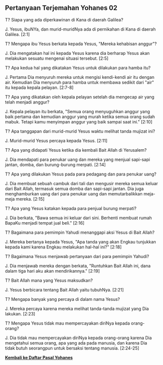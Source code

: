 ﻿## Pertanyaan Terjemahan Yohanes 02 ##

T? Siapa yang ada diperkawinan di Kana di daerah Galilea?

J. Yesus, ibuNYa, dan murid-muridNya ada di pernikahan di Kana di daerah Galilea. [2:1]

T? Mengapa ibu Yesus berkata kepada Yesus, "Mereka kehabisan anggur"?

J. Dia mengatakan hal ini kepada Yesus karena dia berharap Yesus akan melakukan sesuatu mengenai situasi tersebut. [2:5]

T? Apa kedua hal yang dikatakan Yesus untuk dilakukan para hamba itu?

J. Pertama Dia menyuruh mereka untuk mengisi kendi-kendi air itu dengan air. Kemudian Dia menyuruh para hamba untuk membawa sedikit dari "air" itu kepada kepala pelayan. [2:7-8]

T? Apa yang dikatakan oleh kepala pelayan setelah dia mengecap air yang telah menjadi anggur?

J. Kepala pelayan itu berkata, "Semua orang menyuguhkan anggur yang baik pertama dan kemudian anggur yang murah ketika semua orang sudah mabuk. Tetapi kamu menyimpan anggur yang baik sampai saat ini." [2:10]

T? Apa tanggapan dari murid-murid Yesus waktu melihat tanda mujizat ini?

J. Murid-murid Yesus percaya kepada Yesus. [2:11]

T? Apa yang didapati Yesus ketika dia kembali Bait Allah di Yerusalem?

J. Dia mendapati para penukar uang dan mereka yang menjual sapi-sapi jantan, domba, dan burung-burung merpati. [2:14]

T? Apa yang dilakukan Yesus pada para pedagang dan para penukar uang?

J. Dia membuat sebuah cambuk dari tali dan mengusir mereka semua keluar dari Bait Allah, termasuk semua domba dan sapi-sapi jantan. Dia juga menghamburkan uang dari para penukar uang dan memutarbalikkan meja-meja mereka. [2:15]

T? Apa yang Yesus katakan kepada para penjual burung merpati?

J. Dia berkata, "Bawa semua ini keluar dari sini. Berhenti membuat rumah BapaKu menjadi tempat jual beli." [2:16]

T? Bagaimana para pemimpin Yahudi menanggapi aksi Yesus di Bait Allah?

J. Mereka bertanya kepada Yesus, "Apa tanda yang akan Engkau tunjukkan kepada kami karena Engkau melakukan hal-hal ini?" [2:18]

T? Bagaimana Yesus menjawab pertanyaan dari para pemimpin Yahudi?

J. Dia menjawab mereka dengan berkata, "Runtuhkan Bait Allah ini, dana dalam tiga hari aku akan mendirikannya." [2:19]

T? Bait Allah mana yang Yesus maksudkan?

J. Yesus berbicara tentang Bait Allah yaitu tubuhNya. [2:21]

T? Mengapa banyak yang percaya di dalam nama Yesus?

J. Mereka percaya karena mereka melihat tanda-tanda mujizat yang Dia lakukan. [2:23]

T? Mengapa Yesus tidak mau mempercayakan diriNya kepada orang-orang?

J. Dia tidak mau mempercayakan diriNya kepada orang-orang karena Dia mengetahui semua orang, apa yang ada pada manusia, dan karena Dia tidak butuh seorangpun untuk bersaksi tentang manusia. [2:24-25]

__[Kembali ke Daftar Pasal Yohanes](./)__

